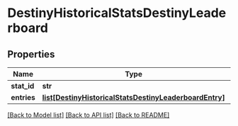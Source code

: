 # DestinyHistoricalStatsDestinyLeaderboard

## Properties
Name | Type | Description | Notes
------------ | ------------- | ------------- | -------------
**stat_id** | **str** |  | [optional] 
**entries** | [**list[DestinyHistoricalStatsDestinyLeaderboardEntry]**](DestinyHistoricalStatsDestinyLeaderboardEntry.md) |  | [optional] 

[[Back to Model list]](../README.md#documentation-for-models) [[Back to API list]](../README.md#documentation-for-api-endpoints) [[Back to README]](../README.md)


